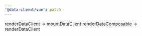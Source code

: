 ```yaml
---
'@data-client/vue': patch
---
```


renderDataClient -> mountDataClient
renderDataComposable -> renderDataClient